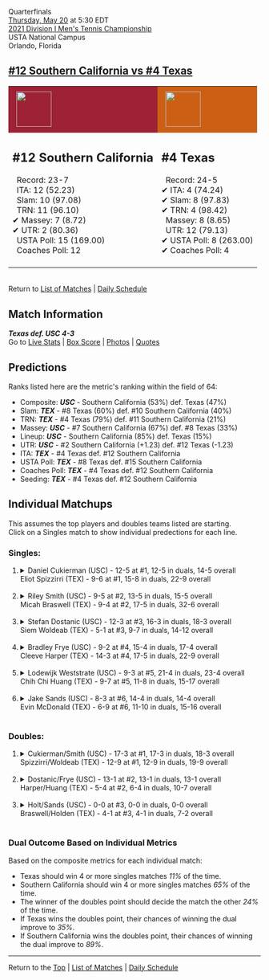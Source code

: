 Quarterfinals[](#top)<a name="top"></a>  
[Thursday, May 20](../../schedule.md#05-20) at 5:30 EDT  
[2021 Division I Men's Tennis Championship](../index.md)  
USTA National Campus  
Orlando, Florida  
## [#12 Southern California vs #4 Texas](https://www.ncaa.com/game/5833427)  

<table><tr style="background-color: #d9d9d9 !important"><td style="background-color: #9D2235 !important"><img src="https://www.ncaa.com/sites/default/files/images/logos/schools/s/southern-california.70.png" width="70" height="70" style="padding: 8px;" /></td><td style="background-color: #CB6015 !important"><img src="https://www.ncaa.com/sites/default/files/images/logos/schools/t/texas.70.png" width="70" height="70" style="padding: 8px;" /></td></tr><tr>
<td>  

<h2>#12 Southern California</h2>  
&nbsp; Record: 23-7<br>  
&nbsp; ITA: 12 (52.23)<br>  
&nbsp; Slam: 10 (97.08)<br>  
&nbsp; TRN: 11 (96.10)<br>  
&#10004; Massey: 7 (8.72)<br>  
&#10004; UTR: 2 (80.36)<br>  
&nbsp; USTA Poll: 15 (169.00)<br>  
&nbsp; Coaches Poll: 12<br>  
<br>  

</td>
<td>  

<h2>#4 Texas</h2>  
&nbsp; Record: 24-5<br>  
&#10004; ITA: 4 (74.24)<br>  
&#10004; Slam: 8 (97.83)<br>  
&#10004; TRN: 4 (98.42)<br>  
&nbsp; Massey: 8 (8.65)<br>  
&nbsp; UTR: 12 (79.13)<br>  
&#10004; USTA Poll: 8 (263.00)<br>  
&#10004; Coaches Poll: 4<br>  
<br>  

</td>
</tr></table>  


<br>Return to [List of Matches](../index.md) &#124; [Daily Schedule](../../schedule.md#05-20)

## Match Information  
***Texas def. USC 4-3***  
Go to [Live Stats](http://scores.tennisticker.de/usa/ustanc/conf/league/sb.html?tournid=790&clubid=265-299&cn1=Texas&cn2=USC&ci1=265&ci2=299&lid=82) | [Box Score](https://www.ustanationalcampus.com/content/dam/nationalcampus/collegiate/ncaa2021/pdf/MQFTEXUSC.pdf) | [Photos](https://www.ustanationalcampus.com/en/home/news/2021-mens-qf-session-two-photos.html) | [Quotes](https://www.ustanationalcampus.com/content/dam/nationalcampus/collegiate/ncaa2021/pdf/MQFTEXUSCQuotes.pdf)  

## Predictions  

Ranks listed here are the metric's ranking within the field of 64:  
- Composite: ***USC*** - Southern California (53%) def. Texas (47%)  
- Slam: ***TEX*** - #8 Texas (60%) def. #10 Southern California (40%)  
- TRN: ***TEX*** - #4 Texas (79%) def. #11 Southern California (21%)  
- Massey: ***USC*** - #7 Southern California (67%) def. #8 Texas (33%)  
- Lineup: ***USC*** - Southern California (85%) def. Texas (15%)  
- UTR: ***USC*** - #2 Southern California (+1.23) def. #12 Texas (-1.23)  
- ITA: ***TEX*** - #4 Texas def. #12 Southern California  
- USTA Poll: ***TEX*** - #8 Texas def. #15 Southern California  
- Coaches Poll: ***TEX*** - #4 Texas def. #12 Southern California  
- Seeding: ***TEX*** - #4 Texas def. #12 Southern California  

## Individual Matchups  
This assumes the top players and doubles teams listed are starting.  
Click on a Singles match to show individual predections for each line.  

### Singles:  

<ol>
<li><details>
<summary markdown="span">Daniel Cukierman (USC) - 12-5 at #1, 12-5 in duals, 14-5 overall<br>Eliot Spizzirri (TEX) - 9-6 at #1, 15-8 in duals, 22-9 overall</summary>
<h4>Predictions</h4><ul>
<li>Composite: <b><i>USC</i></b> - Cukierman (77%) def. Spizzirri (23%)</li>  
<li>Slam: <b><i>USC</i></b> - Cukierman (75%) def. Spizzirri (25%)</li>  
<li>TRN: <b><i>USC</i></b> - Cukierman (72%) def. Spizzirri (28%)</li>  
<li>Massey: <b><i>USC</i></b> - Cukierman (71%) def. Spizzirri (29%)</li>  
<li>UTR: <b><i>USC</i></b> - Cukierman (90%) def. Spizzirri (10%)</li>  
<li>ITA: <b><i>TEX</i></b> - Spizzirri (28.17) def. Cukierman (16.39)</li>  
</ul>
</details>&nbsp;</li>
<li><details>
<summary markdown="span">Riley Smith (USC) - 9-5 at #2, 13-5 in duals, 15-5 overall<br>Micah Braswell (TEX) - 9-4 at #2, 17-5 in duals, 32-6 overall</summary>
<h4>Predictions</h4><ul>
<li>Composite: <b><i>TEX</i></b> - Braswell (52%) def. Smith (48%)</li>  
<li>Slam: <b><i>USC</i></b> - Smith (52%) def. Braswell (48%)</li>  
<li>TRN: <b><i>TEX</i></b> - Braswell (57%) def. Smith (43%)</li>  
<li>Massey: <b><i>TEX</i></b> - Braswell (51%) def. Smith (49%)</li>  
<li>UTR: <b><i>TEX</i></b> - Braswell (55%) def. Smith (45%)</li>  
<li>ITA: <b><i>TEX</i></b> - Braswell (20.88) def. Smith (15.48)</li>  
</ul>
</details>&nbsp;</li>
<li><details>
<summary markdown="span">Stefan Dostanic (USC) - 12-3 at #3, 16-3 in duals, 18-3 overall<br>Siem Woldeab (TEX) - 5-1 at #3, 9-7 in duals, 14-12 overall</summary>
<h4>Predictions</h4><ul>
<li>Composite: <b><i>USC</i></b> - Dostanic (69%) def. Woldeab (31%)</li>  
<li>Slam: <b><i>USC</i></b> - Dostanic (58%) def. Woldeab (42%)</li>  
<li>TRN: <b><i>USC</i></b> - Dostanic (75%) def. Woldeab (25%)</li>  
<li>Massey: <b><i>USC</i></b> - Dostanic (66%) def. Woldeab (34%)</li>  
<li>UTR: <b><i>USC</i></b> - Dostanic (75%) def. Woldeab (25%)</li>  
<li>ITA: <b><i>TEX</i></b> - Woldeab (9.31) def. Dostanic (5.43)</li>  
</ul>
</details>&nbsp;</li>
<li><details>
<summary markdown="span">Bradley Frye (USC) - 9-2 at #4, 15-4 in duals, 17-4 overall<br>Cleeve Harper (TEX) - 14-3 at #4, 17-5 in duals, 22-9 overall</summary>
<h4>Predictions</h4><ul>
<li>Composite: <b><i>USC</i></b> - Frye (52%) def. Harper (48%)</li>  
<li>Slam: <b><i>TEX</i></b> - Harper (50%) def. Frye (50%)</li>  
<li>TRN: <b><i>TEX</i></b> - Harper (53%) def. Frye (47%)</li>  
<li>Massey: <b><i>USC</i></b> - Frye (54%) def. Harper (46%)</li>  
<li>UTR: <b><i>USC</i></b> - Frye (60%) def. Harper (40%)</li>  
<li>ITA: <b><i>TEX</i></b> - Harper (5.83) def. Frye (2.44)</li>  
</ul>
</details>&nbsp;</li>
<li><details>
<summary markdown="span">Lodewijk Weststrate (USC) - 9-3 at #5, 21-4 in duals, 23-4 overall<br>Chih Chi Huang (TEX) - 9-7 at #5, 11-8 in duals, 15-17 overall</summary>
<h4>Predictions</h4><ul>
<li>Composite: <b><i>USC</i></b> - Weststrate (76%) def. Huang (24%)</li>  
<li>Slam: <b><i>USC</i></b> - Weststrate (74%) def. Huang (26%)</li>  
<li>TRN: <b><i>USC</i></b> - Weststrate (78%) def. Huang (22%)</li>  
<li>Massey: <b><i>USC</i></b> - Weststrate (72%) def. Huang (28%)</li>  
<li>UTR: <b><i>USC</i></b> - Weststrate (82%) def. Huang (18%)</li>  
<li>ITA: <b><i>TEX</i></b> - # Huang def. Weststrate (2.93)</li>  
</ul>
</details>&nbsp;</li>
<li><details>
<summary markdown="span">Jake Sands (USC) - 8-3 at #6, 14-4 in duals, 14-4 overall<br>Evin McDonald (TEX) - 6-9 at #6, 11-10 in duals, 15-16 overall</summary>
<h4>Predictions</h4><ul>
<li>Composite: <b><i>USC</i></b> - Sands (65%) def. McDonald (35%)</li>  
<li>Slam: <b><i>USC</i></b> - Sands (56%) def. McDonald (44%)</li>  
<li>TRN: <b><i>USC</i></b> - Sands (57%) def. McDonald (43%)</li>  
<li>Massey: <b><i>USC</i></b> - Sands (78%) def. McDonald (22%)</li>  
<li>UTR: <b><i>USC</i></b> - Sands (70%) def. McDonald (30%)</li>  
<li>ITA: <b><i>TEX</i></b> - # McDonald def. Sands (2.42)</li>  
</ul>
</details>&nbsp;</li>
</ol>

### Doubles:  

<ol>
<li><details>
<summary markdown="span">Cukierman/Smith (USC) - 17-3 at #1, 17-3 in duals, 18-3 overall<br>Spizzirri/Woldeab (TEX) - 12-9 at #1, 12-9 in duals, 19-9 overall</summary>
<br>Sorry, we don't have any metrics for this match
</details>&nbsp;</li>
<li><details>
<summary markdown="span">Dostanic/Frye (USC) - 13-1 at #2, 13-1 in duals, 13-1 overall<br>Harper/Huang (TEX) - 5-4 at #2, 6-4 in duals, 10-7 overall</summary>
<br>Sorry, we don't have any metrics for this match
</details>&nbsp;</li>
<li><details>
<summary markdown="span">Holt/Sands (USC) - 0-0 at #3, 0-0 in duals, 0-0 overall<br>Braswell/Holden (TEX) - 4-1 at #3, 4-1 in duals, 7-2 overall</summary>
<br>Sorry, we don't have any metrics for this match
</details>&nbsp;</li>
</ol>

### Dual Outcome Based on Individual Metrics  
  
Based on the composite metrics for each individual match:  
- Texas should win 4 or more singles matches *11%* of the time.  
- Southern California should win 4 or more singles matches *65%* of the time.  
- The winner of the doubles point should decide the match the other *24%* of the time.  
- If Texas wins the doubles point, their chances of winning the dual improve to *35%*.  
- If Southern California wins the doubles point, their chances of winning the dual improve to *89%*.  
  
------

Return to the [Top](#top) &#124; [List of Matches](../index.md) &#124; [Daily Schedule](../../schedule.md#05-20)  
